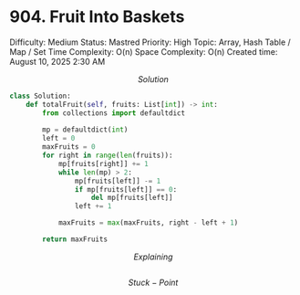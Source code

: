 # 904. Fruit Into Baskets

Difficulty: Medium
Status: Mastred
Priority: High
Topic: Array, Hash Table / Map / Set
Time Complexity: O(n)
Space Complexity: O(n)
Created time: August 10, 2025 2:30 AM

$$
Solution
$$

```python
class Solution:
    def totalFruit(self, fruits: List[int]) -> int:
        from collections import defaultdict
        
        mp = defaultdict(int)
        left = 0
        maxFruits = 0
        for right in range(len(fruits)):
            mp[fruits[right]] += 1
            while len(mp) > 2:
                mp[fruits[left]] -= 1
                if mp[fruits[left]] == 0:
                    del mp[fruits[left]]
                left += 1

            maxFruits = max(maxFruits, right - left + 1)

        return maxFruits
```

$$
Explaining
$$

```

```

$$
Stuck-Point
$$

```

```